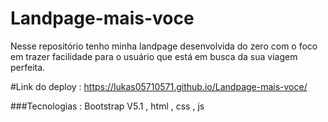 # Landpage-mais-voce
Nesse repositório tenho minha landpage desenvolvida do zero com o foco em trazer facilidade para o usuário que está em busca da sua viagem perfeita.

#Link do deploy : https://lukas05710571.github.io/Landpage-mais-voce/

###Tecnologias : Bootstrap V5.1 , html , css , js

